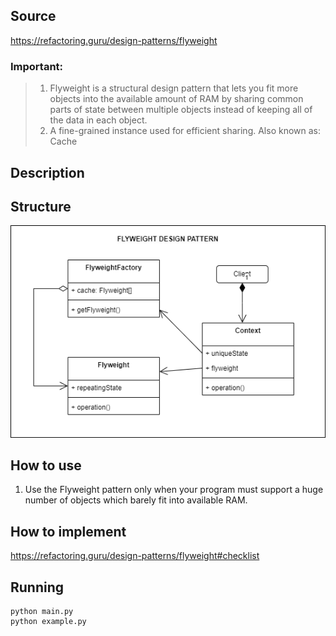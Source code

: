 ## Source

https://refactoring.guru/design-patterns/flyweight

### Important:

> 1. Flyweight is a structural design pattern that lets you fit more objects into the available amount of RAM by sharing
     common parts of state between multiple objects instead of keeping all of the data in each object.
> 2. A fine-grained instance used for efficient sharing. Also known as: Cache

## Description

## Structure

![alt tag](flyweight.png)

## How to use

1. Use the Flyweight pattern only when your program must support a huge number of objects which barely fit into available
RAM.

## How to implement

https://refactoring.guru/design-patterns/flyweight#checklist

## Running

```
python main.py
python example.py
```